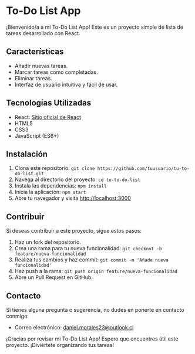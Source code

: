 # To-Do List App

¡Bienvenido/a a mi To-Do List App! Este es un proyecto simple de lista de tareas desarrollado con React.

## Características

- Añadir nuevas tareas.
- Marcar tareas como completadas.
- Eliminar tareas.
- Interfaz de usuario intuitiva y fácil de usar.

## Tecnologías Utilizadas

- React: [Sitio oficial de React](https://reactjs.org/)
- HTML5
- CSS3
- JavaScript (ES6+)

## Instalación

1. Clona este repositorio: `git clone https://github.com/tuusuario/tu-to-do-list.git`
2. Navega al directorio del proyecto: `cd tu-to-do-list`
3. Instala las dependencias: `npm install`
4. Inicia la aplicación: `npm start`
5. Abre tu navegador y visita [http://localhost:3000](http://localhost:3000)

## Contribuir

Si deseas contribuir a este proyecto, sigue estos pasos:

1. Haz un fork del repositorio.
2. Crea una rama para tu nueva funcionalidad: `git checkout -b feature/nueva-funcionalidad`
3. Realiza tus cambios y haz commit: `git commit -m 'Añade nueva funcionalidad'`
4. Haz push a la rama: `git push origin feature/nueva-funcionalidad`
5. Abre un Pull Request en GitHub.

## Contacto

Si tienes alguna pregunta o sugerencia, no dudes en ponerte en contacto conmigo:

- Correo electrónico: [daniel.morales23@outlook.cl](mailto:daniel.morales23@outlook.cl)

¡Gracias por revisar mi To-Do List App! Espero que encuentres útil este proyecto. ¡Diviértete organizando tus tareas!
